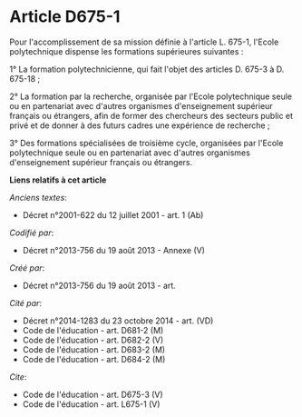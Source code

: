 # Article D675-1

Pour l'accomplissement de sa mission définie à l'article L. 675-1, l'Ecole polytechnique dispense les formations supérieures
suivantes : 

1° La formation polytechnicienne, qui fait l'objet des articles D. 675-3 à D. 675-18 ; 

2° La formation par la recherche, organisée par l'Ecole polytechnique seule ou en partenariat avec d'autres organismes
d'enseignement supérieur français ou étrangers, afin de former des chercheurs des secteurs public et privé et de donner à des
futurs cadres une expérience de recherche ; 

3° Des formations spécialisées de troisième cycle, organisées par l'Ecole polytechnique seule ou en partenariat avec d'autres
organismes d'enseignement supérieur français ou étrangers.

**Liens relatifs à cet article**

_Anciens textes_:

  - Décret n°2001-622 du 12 juillet 2001 - art. 1 (Ab)

_Codifié par_:

  - Décret n°2013-756 du 19 août 2013 -  Annexe (V)

_Créé par_:

  - Décret n°2013-756 du 19 août 2013 - art.

_Cité par_:

  - Décret n°2014-1283 du 23 octobre 2014 - art. (VD)
  - Code de l'éducation - art. D681-2 (M)
  - Code de l'éducation - art. D682-2 (V)
  - Code de l'éducation - art. D683-2 (M)
  - Code de l'éducation - art. D684-2 (M)

_Cite_:

  - Code de l'éducation - art. D675-3 (V)
  - Code de l'éducation - art. L675-1 (V)
